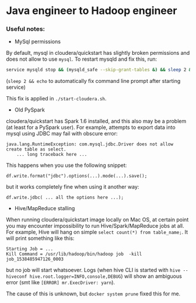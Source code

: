 # Java engineer to Hadoop engineer

### Useful notes:

* MySql permissions

By default, mysql in cloudera/quickstart has slightly broken permissions and does
not allow to use `mysql`. To restart mysqld and fix this, run:

```bash
service mysqld stop && (mysqld_safe --skip-grant-tables &) && sleep 2 && echo
```

(`sleep 2 && echo` to automatically fix command line prompt after starting service)

This fix is applied in `./start-cloudera.sh`.

* Old PySpark

cloudera/quickstart has Spark 1.6 installed, and this also may be a problem (at least for a PySpark user).
For example, attempts to export data into mysql using JDBC may fail with obscure error:
```
java.lang.RuntimeException: com.mysql.jdbc.Driver does not allow create table as select.
    ... long traceback here ...
```
 
This happens when you use the following snippet:

```
df.write.format("jdbc").options(...).mode(...).save();
```

but it works completely fine when using it another way:

```
df.write.jdbc( ... all the options here ...);
```

* Hive/MapReduce stalling

When running cloudera/quickstart image locally on Mac OS, at certain point you may
encounter impossibility to run Hive/Spark/MapReduce jobs at all. For example, 
Hive will hang on simple `select count(*) from table_name;`. It will print something
like this: 

```
Starting Job = ...
Kill Command = /usr/lib/hadoop/bin/hadoop job  -kill job_1538485947126_0003
```

but no job will start whatsoever. Logs 
(when hive CLI is started with `hive --hiveconf hive.root.logger=INFO,console,DEBUG`)
will show an ambiguous error (smt like `[ERROR] mr.ExecDriver: yarn`).

The cause of this is unknown, but `docker system prune` fixed this for me.
